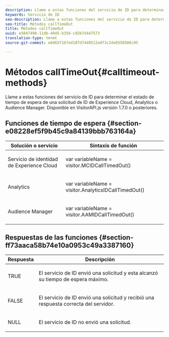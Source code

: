```yaml
---
description: Llame a estas funciones del servicio de ID para determinar el estado de tiempo de espera de una solicitud de ID de Experience Cloud, Analytics o Audience Manager. Disponible en VisitorAPI.js versión 1.7.0 o posteriores.
keywords: Servicio de ID
seo-description: Llame a estas funciones del servicio de ID para determinar el estado de tiempo de espera de una solicitud de ID de Experience Cloud, Analytics o Audience Manager. Disponible en VisitorAPI.js versión 1.7.0 o posteriores.
seo-title: Métodos callTimeOut
title: Métodos callTimeOut
uuid: e5047498-11db-4945-b356-c92b7d447573
translation-type: tm+mt
source-git-commit: e6d65f1bfed187d7440512e8f3c2de0550506c95

---
```



# Métodos callTimeOut{#calltimeout-methods}

Llame a estas funciones del servicio de ID para determinar el estado de tiempo de espera de una solicitud de ID de Experience Cloud, Analytics o Audience Manager. Disponible en VisitorAPI.js versión 1.7.0 o posteriores.

## Funciones de tiempo de espera {#section-e08228ef5f9b45c9a84139bbb763164a}

<table id="table_B3ACE584B3224D838070D32A8462EF28"> 
 <thead> 
  <tr> 
   <th colname="col1" class="entry"> Solución o servicio </th> 
   <th colname="col2" class="entry"> Sintaxis de función </th> 
  </tr> 
 </thead>
 <tbody> 
  <tr> 
   <td colname="col1"> <p>Servicio de identidad de Experience Cloud </p> </td> 
   <td colname="col2"> <p> <span class="codeph">var <span class="varname"> variableName</span> = visitor.MCIDCallTimedOut()</span> </p> </td> 
  </tr> 
  <tr> 
   <td colname="col1"> <p> <span class="keyword">Analytics </span> </p> </td> 
   <td colname="col2"> <p> <span class="codeph">var <span class="varname"> variableName</span> = visitor.AnalyticsIDCallTimedOut()</span> </p> </td> 
  </tr> 
  <tr> 
   <td colname="col1"> <p> <span class="keyword"> Audience Manager</span> </p> </td> 
   <td colname="col2"> <p> <span class="codeph">var <span class="varname"> variableName</span> = visitor.AAMIDCallTimedOut()</span> </p> </td> 
  </tr> 
 </tbody> 
</table>

## Respuestas de las funciones {#section-ff73aaca58b74e10a0953c49a3387160}

<table id="table_5D08A5DD6FD04F94818B0E8B790D3136"> 
 <thead> 
  <tr> 
   <th colname="col1" class="entry"> Respuesta </th> 
   <th colname="col2" class="entry"> Descripción </th> 
  </tr> 
 </thead>
 <tbody> 
  <tr> 
   <td colname="col1"> <p> <span class="codeph"> TRUE</span> </p> </td> 
   <td colname="col2"> <p>El servicio de ID envió una solicitud y esta alcanzó su tiempo de espera máximo. </p> </td> 
  </tr> 
  <tr> 
   <td colname="col1"> <p> <span class="codeph"> FALSE</span> </p> </td> 
   <td colname="col2"> <p>El servicio de ID envió una solicitud y recibió una respuesta correcta del servidor. </p> </td> 
  </tr> 
  <tr> 
   <td colname="col1"> <p> <span class="codeph"> NULL</span> </p> </td> 
   <td colname="col2"> <p>El servicio de ID no envió una solicitud. </p> </td> 
  </tr> 
 </tbody> 
</table>

